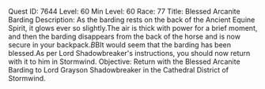 Quest ID: 7644
Level: 60
Min Level: 60
Race: 77
Title: Blessed Arcanite Barding
Description: As the barding rests on the back of the Ancient Equine Spirit, it glows ever so slightly.The air is thick with power for a brief moment, and then the barding disappears from the back of the horse and is now secure in your backpack.$B$BIt would seem that the barding has been blessed.As per Lord Shadowbreaker's instructions, you should now return with it to him in Stormwind.
Objective: Return with the Blessed Arcanite Barding to Lord Grayson Shadowbreaker in the Cathedral District of Stormwind.
